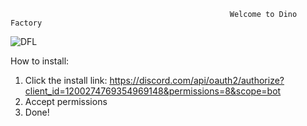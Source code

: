                                                      Welcome to Dino Factory

![DFL](https://github.com/ard37880/Dino-Factory/assets/34947107/cc40fbd1-8e2e-4f3f-b966-8ab2bc651f92)

How to install:
1. Click the install link: https://discord.com/api/oauth2/authorize?client_id=1200274769354969148&permissions=8&scope=bot
2. Accept permissions 
3. Done!

